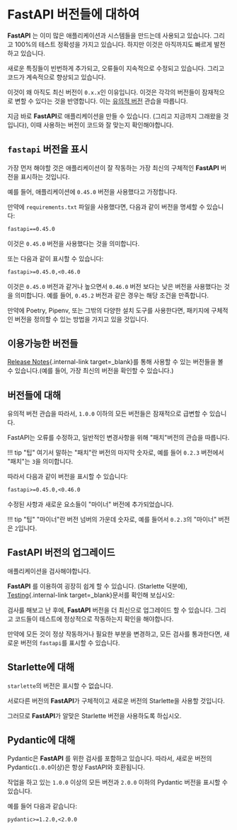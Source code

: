 # FastAPI 버전들에 대하여

**FastAPI** 는 이미 많은 애플리케이션과 시스템들을 만드는데 사용되고 있습니다. 그리고 100%의 테스트 정확성을 가지고 있습니다. 하지만 이것은 아직까지도 빠르게 발전하고 있습니다.

새로운 특징들이 빈번하게 추가되고, 오류들이 지속적으로 수정되고 있습니다. 그리고 코드가 계속적으로 향상되고 있습니다.

이것이 왜 아직도 최신 버전이 `0.x.x`인 이유입니다. 이것은 각각의 버전들이 잠재적으로 변할 수 있다는 것을 반영합니다. 이는 <a href="https://semver.org/" class="external-link" target="_blank">유의적 버전</a> 관습을 따릅니다.

지금 바로 **FastAPI**로 애플리케이션을 만들 수 있습니다. (그리고 지금까지 그래왔을 것입니다), 이때 사용하는 버전이 코드와 잘 맞는지 확인해야합니다.  

## `fastapi` 버전을 표시

가장 먼저 해야할 것은 애플리케이션이 잘 작동하는 가장 최신의 구체적인 **FastAPI** 버전을 표시하는 것입니다.

예를 들어, 애플리케이션에 `0.45.0` 버전을 사용했다고 가정합니다.

만약에 `requirements.txt` 파일을 사용했다면, 다음과 같이 버전을 명세할 수 있습니다:

```txt
fastapi==0.45.0
```

이것은 `0.45.0` 버전을 사용했다는 것을 의미합니다.

또는 다음과 같이 표시할 수 있습니다:

```txt
fastapi>=0.45.0,<0.46.0
```

이것은 `0.45.0` 버전과 같거나 높으면서 `0.46.0` 버전 보다는 낮은 버전을 사용했다는 것을 의미합니다. 예를 들어, `0.45.2` 버전과 같은 경우는 해당 조건을 만족합니다.

만약에 Poetry, Pipenv, 또는 그밖의 다양한 설치 도구를 사용한다면, 패키지에 구체적인 버전을 정의할 수 있는 방법을 가지고 있을 것입니다.

## 이용가능한 버전들

[Release Notes](../release-notes.md){.internal-link target=_blank}를 통해 사용할 수 있는 버전들을 볼 수 있습니다.(예를 들어, 가장 최신의 버전을 확인할 수 있습니다.)


## 버전들에 대해

유의적 버전 관습을 따라서, `1.0.0` 이하의 모든 버전들은 잠재적으로 급변할 수 있습니다.

FastAPI는 오류를 수정하고, 일반적인 변경사항을 위해 "패치"버전의 관습을 따릅니다.

!!! tip "팁"
    여기서 말하는 "패치"란 버전의 마지막 숫자로, 예를 들어 `0.2.3` 버전에서 "패치"는 `3`을 의미합니다.

따라서 다음과 같이 버전을 표시할 수 있습니다: 

```txt
fastapi>=0.45.0,<0.46.0
```

수정된 사항과 새로운 요소들이 "마이너" 버전에 추가되었습니다.

!!! tip "팁"
    "마이너"란 버전 넘버의 가운데 숫자로, 예를 들어서 `0.2.3`의 "마이너" 버전은 `2`입니다.

## FastAPI 버전의 업그레이드

애플리케이션을 검사해야합니다.

**FastAPI** 를 이용하여 굉장히 쉽게 할 수 있습니다. (Starlette 덕분에), [Testing](../tutorial/testing.md){.internal-link target=_blank}문서를 확인해 보십시오:

검사를 해보고 난 후에, **FastAPI** 버전을 더 최신으로 업그레이드 할 수 있습니다. 그리고 코드들이 테스트에 정상적으로 작동하는지 확인을 해야합니다.

만약에 모든 것이 정상 작동하거나 필요한 부분을 변경하고, 모든 검사를 통과한다면, 새로운 버전의  `fastapi`를 표시할 수 있습니다.

## Starlette에 대해

`starlette`의 버전은 표시할 수 없습니다.

서로다른 버전의 **FastAPI**가 구체적이고 새로운 버전의 Starlette을 사용할 것입니다. 

그러므로 **FastAPI**가 알맞은 Starlette 버전을 사용하도록 하십시오.

## Pydantic에 대해

Pydantic은 **FastAPI** 를 위한 검사를 포함하고 있습니다. 따라서, 새로운 버전의 Pydantic(`1.0.0`이상)은 항상 FastAPI와 호환됩니다.

작업을 하고 있는 `1.0.0` 이상의 모든 버전과 `2.0.0` 이하의 Pydantic 버전을 표시할 수 있습니다.

예를 들어 다음과 같습니다:

```txt
pydantic>=1.2.0,<2.0.0
```
